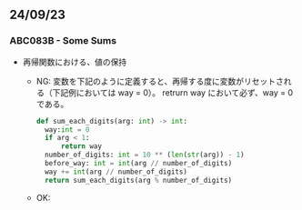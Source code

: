 ## 24/09/23
### ABC083B - Some Sums
- 再帰関数における、値の保持
  - NG: 変数を下記のように定義すると、再帰する度に変数がリセットされる（下記例においては way = 0）。 retrurn way において必ず、way = 0である。
    ```python
    def sum_each_digits(arg: int) -> int:
      way:int = 0
      if arg < 1:
          return way
      number_of_digits: int = 10 ** (len(str(arg)) - 1)
      before_way: int = int(arg // number_of_digits)
      way += int(arg // number_of_digits)
      return sum_each_digits(arg % number_of_digits)
    ```  

  - OK: 
